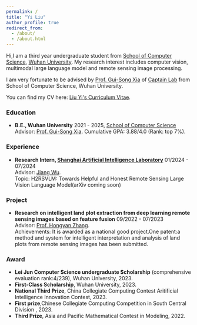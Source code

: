 ```yaml
---
permalink: /
title: "Yi Liu"
author_profile: true
redirect_from: 
  - /about/
  - /about.html
---
```




Hi,I am a third year undergraduate student from [School of Computer Science](https://cs.whu.edu.cn/), [Wuhan University](https://www.whu.edu.cn/). My research interest includes computer vision, multimodal large language model and remote sensing image processing.

I am very fortunate to be advised by [Prof. Gui-Song Xia](https://scholar.google.com.hk/citations?hl=zh-CN&user=SAUCVsEAAAAJ) of [Captain Lab](http://www.captain-whu.com/team.html) from School of Computer Science, Wuhan University.       

You can find my CV here: [Liu Yi's Curriculum Vitae](../assets/Curriculum_Vitae.pdf).       
    
<!--
### Publication

#### 2024

- **H-InDex: Visual Reinforcement Learning with Hand-Informed Representations for Dexterous Manipulation.**
  Yanjie Ze, Yuyao Liu†, Ruizhe Shi†, **Jiaxin Qin**, Zhecheng Yuan, Jiashun Wang, Huazhe Xu
  NeurIPS 2023
  [paper](https://web3.arxiv.org/pdf/2310.01404.pdf)

- **Towards Effective Ancient Chinese Translation: Dataset, Model, and Evaluation.**
  Geyang Guo, Jiarong Yang, Fengyuan Lu, **Jiaxin Qin**, Tianyi Tang, Wayne Xin Zhao
  NLPCC 2023
  [paper](https://arxiv.org/pdf/2308.00240.pdf)
-->
### Education
<!--
- **University of California Davis**
  2023.3 - 2024.6, Exchange student in [Computer Science Department](https://cs.ucdavis.edu/)
  Relevant Courses: [Advanced Artificial Intelligence](https://www.ifmlab.org/courses.html) (graduate-level course, A+).
-->
- **B.E., Wuhan University**
  2021 - 2025, [School of Computer Science](https://cs.whu.edu.cn/)
  Advisor: [Prof. Gui-Song Xia](https://scholar.google.com.hk/citations?hl=zh-CN&user=SAUCVsEAAAAJ).
  Cumulative GPA: 3.88/4.0 (Rank: top 7%).      
  <!--
  Relevant Courses: Discrete Mathematics(score:94), Information Processing of Cognitive Processes(score:97),Data Structure(score:93),Digital Image Processing and Application（score:97）,Combinatorial Mathematics(score:96),Advanced Programming Language(score:91),System-Level Programming(score:98),Computer Organiazation and Design(score:90),Operating Systems(score:95),Database Systems(score:97),Computer Networks(score:90),Business Intelligence(score:95).
  -->

### Experience

- **Research Intern, [Shanghai Artificial Intelligence Laboratory](https://www.shlab.org.cn/)**
  01/2024 - 07/2024           
  Advisor: [Jiang Wu]().      
  Topic: H2RSVLM: Towards Helpful and Honest Remote Sensing Large Vision Language Model(arXiv coming soon)

### Project

- **Research on intelligent land plot extraction from deep learning remote sensing images based on feature fusion**
  09/2022 - 07/2023           
  Advisor: [Prof. Hongyan Zhang](https://scholar.google.com.hk/citations?user=fq7Uqx0AAAAJ&hl=zh-CN&oi=ao).          
  Achievements: It is awarded as a national good project.One patent:a method and system for intelligent interpretation and analysis of land plots from remote sensing images has been submitted.

### Award

- **Lei Jun Computer Science undergraduate Scholarship** (comprehensive evaluation rank:4/239), Wuhan University, 2023.
- **First-Class Scholarship**, Wuhan University, 2023.
- **National Third Prize**, China Collegiate Computing Contest Aritificial Intelligence Innovation Contest, 2023.
- **First prize**,Chinese Collegiate Computing Competition in South Central Division , 2023.
- **Third Prize**, Asia and Pacific Mathematical Contest in Modeling, 2022.
